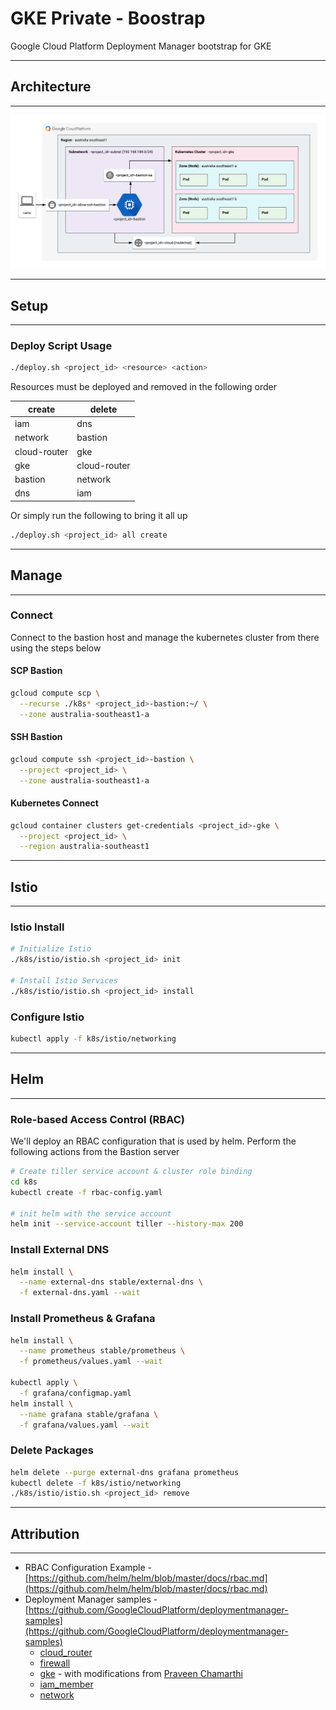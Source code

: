# GKE Private - Boostrap

Google Cloud Platform Deployment Manager bootstrap for GKE

---

## Architecture

---

![Architecture Diagram](img/architecture.png)

---

## Setup

---

### Deploy Script Usage

```bash
./deploy.sh <project_id> <resource> <action>
```

Resources must be deployed and removed in the following order

| create             | delete              |
|--------------------|---------------------|
| iam                | dns                 |
| network            | bastion             |
| cloud-router       | gke                 |
| gke                | cloud-router        |
| bastion            | network             |
| dns                | iam

Or simply run the following to bring it all up

```bash
./deploy.sh <project_id> all create
```

---

## Manage

---

### Connect

Connect to the bastion host and manage the kubernetes cluster from there using the steps below

#### SCP Bastion

```bash
gcloud compute scp \
  --recurse ./k8s* <project_id>-bastion:~/ \
  --zone australia-southeast1-a
```

#### SSH Bastion

```bash
gcloud compute ssh <project_id>-bastion \
  --project <project_id> \
  --zone australia-southeast1-a
```

#### Kubernetes Connect

```bash
gcloud container clusters get-credentials <project_id>-gke \
  --project <project_id> \
  --region australia-southeast1
```

---

## Istio

---

### Istio Install

```bash
# Initialize Istio
./k8s/istio/istio.sh <project_id> init

# Install Istio Services
./k8s/istio/istio.sh <project_id> install
```

### Configure Istio

```bash
kubectl apply -f k8s/istio/networking
```

---

## Helm

---

### Role-based Access Control (RBAC)

We'll deploy an RBAC configuration that is used by helm. Perform the following actions from the Bastion server

```bash
# Create tiller service account & cluster role binding
cd k8s
kubectl create -f rbac-config.yaml

# init helm with the service account
helm init --service-account tiller --history-max 200
```

### Install External DNS

```bash
helm install \
  --name external-dns stable/external-dns \
  -f external-dns.yaml --wait
```

### Install Prometheus & Grafana

```bash
helm install \
  --name prometheus stable/prometheus \
  -f prometheus/values.yaml --wait

kubectl apply \
  -f grafana/configmap.yaml
helm install \
  --name grafana stable/grafana \
  -f grafana/values.yaml --wait
```

### Delete Packages

```bash
helm delete --purge external-dns grafana prometheus
kubectl delete -f k8s/istio/networking
./k8s/istio/istio.sh <project_id> remove
```

---

## Attribution

---

- RBAC Configuration Example - [https://github.com/helm/helm/blob/master/docs/rbac.md](https://github.com/helm/helm/blob/master/docs/rbac.md)
- Deployment Manager samples - [https://github.com/GoogleCloudPlatform/deploymentmanager-samples](https://github.com/GoogleCloudPlatform/deploymentmanager-samples)
  - [cloud_router](https://github.com/GoogleCloudPlatform/deploymentmanager-samples/tree/master/community/cloud-foundation/templates/cloud_router)
  - [firewall](https://github.com/GoogleCloudPlatform/deploymentmanager-samples/tree/master/community/cloud-foundation/templates/firewall)
  - [gke](https://github.com/GoogleCloudPlatform/deploymentmanager-samples/tree/master/community/cloud-foundation/templates/gke) - with modifications from [Praveen Chamarthi](https://github.com/GoogleCloudPlatform/deploymentmanager-samples/pull/326)
  - [iam_member](https://github.com/GoogleCloudPlatform/deploymentmanager-samples/tree/master/community/cloud-foundation/templates/iam_member)
  - [network](https://github.com/GoogleCloudPlatform/deploymentmanager-samples/tree/master/community/cloud-foundation/templates/network)
